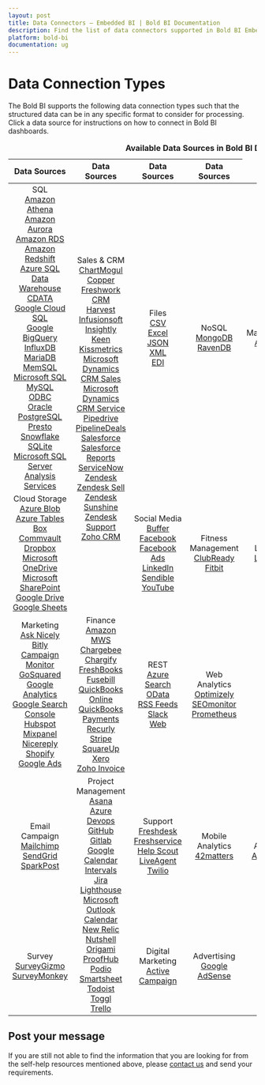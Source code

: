 ```yaml
---
layout: post
title: Data Connectors – Embedded BI | Bold BI Documentation
description: Find the list of data connectors supported in Bold BI Embedded. It includes files, databases, web-based data sources and more.
platform: bold-bi
documentation: ug
---
```


# Data Connection Types

The Bold BI supports the following data connection types such that the structured data can be in any specific format to consider for processing. Click a data source for instructions on how to connect in Bold BI dashboards.

<meta charset="utf-8"/>
<table>
  <caption style="font-size: 16px; font-weight: bold">
    Available Data Sources in Bold BI Dashboard
  </caption>
  <thead>
    <tr>
      <th scope="col">Data Sources</th>
      <th scope="col">Data Sources</th>
      <th scope="col">Data Sources</th>
      <th scope="col">Data Sources</th>
    </tr>
  </thead>
  <tbody>
    <tr>
        <td align="center"> SQL
		    <br> <a href="/embedded-bi/working-with-data-source/data-connectors/amazon-athena/"> Amazon Athena</a>
            <br> <a href="/embedded-bi/working-with-data-source/data-connectors/amazon-aurora/"> Amazon Aurora</a>  
            <br> <a href="/embedded-bi/working-with-data-source/data-connectors/amazon-rds/"> Amazon RDS</a>
            <br> <a href="/embedded-bi/working-with-data-source/data-connectors/amazon-redshift/"> Amazon Redshift</a>
            <br> <a href="/embedded-bi/working-with-data-source/data-connectors/azure-sql-data-warehouse/"> Azure SQL Data Warehouse</a>
            <br> <a href="/embedded-bi/working-with-data-source/data-connectors/cdata/"> CDATA</a>
            <br> <a href="/embedded-bi/working-with-data-source/data-connectors/google-cloud-sql/"> Google Cloud SQL</a>            
            <br> <a href="/embedded-bi/working-with-data-source/data-connectors/google-bigquery/"> Google BigQuery</a>
            <br> <a href="/embedded-bi/working-with-data-source/data-connectors/influxdb/"> InfluxDB</a>
            <br> <a href="/embedded-bi/working-with-data-source/data-connectors/mariadb/"> MariaDB</a>
            <br> <a href="/embedded-bi/working-with-data-source/data-connectors/memsql/"> MemSQL</a>
            <br> <a href="/embedded-bi/working-with-data-source/data-connectors/sql-data-source/"> Microsoft SQL</a>
            <br> <a href="/embedded-bi/working-with-data-source/data-connectors/mysql/"> MySQL</a>
            <br> <a href="/embedded-bi/working-with-data-source/data-connectors/odbc/"> ODBC</a>
            <br> <a href="/embedded-bi/working-with-data-source/data-connectors/oracle/"> Oracle</a>
            <br> <a href="/embedded-bi/working-with-data-source/data-connectors/postgresql/"> PostgreSQL</a>
            <br> <a href="/embedded-bi/working-with-data-source/data-connectors/presto/"> Presto</a>
            <br> <a href="/embedded-bi/working-with-data-source/data-connectors/snowflake/"> Snowflake</a>  
            <br> <a href="/embedded-bi/working-with-data-source/data-connectors/sqlite/"> SQLite</a>          
            <br> <a href="/embedded-bi/working-with-data-source/data-connectors/ssas/"> Microsoft SQL Server Analysis Services</a>
        </td>
        <td align="center" rowspan="2"> Sales & CRM
            <br> <a href="/embedded-bi/working-with-data-source/data-connectors/chart-mogul/"> ChartMogul</a>
            <br> <a href="/embedded-bi/working-with-data-source/data-connectors/copper/"> Copper</a>
            <br> <a href="/embedded-bi/working-with-data-source/data-connectors/freshwork-crm/"> Freshwork CRM</a>
            <br> <a href="/embedded-bi/working-with-data-source/data-connectors/harvest/"> Harvest</a>
            <br> <a href="/embedded-bi/working-with-data-source/data-connectors/infusionsoft/"> Infusionsoft</a>
            <br> <a href="/embedded-bi/working-with-data-source/data-connectors/insightly/"> Insightly</a>
            <br> <a href="/embedded-bi/working-with-data-source/data-connectors/keen/"> Keen</a>
            <br> <a href="/embedded-bi/working-with-data-source/data-connectors/kissmetrics/"> Kissmetrics</a>
            <br> <a href="/embedded-bi/working-with-data-source/data-connectors/microsoft-dynamics-crm/"> Microsoft Dynamics CRM Sales</a>
            <br> <a href="/embedded-bi/working-with-data-source/data-connectors/microsoft-dynamics-crm/"> Microsoft Dynamics CRM Service</a>
            <br> <a href="/embedded-bi/working-with-data-source/data-connectors/pipedrive/"> Pipedrive</a>
            <br> <a href="/embedded-bi/working-with-data-source/data-connectors/pipeline-deals/"> PipelineDeals</a>
            <br> <a href="/embedded-bi/working-with-data-source/data-connectors/salesforce/"> Salesforce</a>
            <br> <a href="/embedded-bi/working-with-data-source/data-connectors/salesforce-reports/"> Salesforce Reports</a>
            <br> <a href="/embedded-bi/working-with-data-source/data-connectors/servicenow/"> ServiceNow</a>
            <br> <a href="/embedded-bi/working-with-data-source/data-connectors/zendesk/"> Zendesk</a>
            <br> <a href="/embedded-bi/working-with-data-source/data-connectors/zendesk-sell/"> Zendesk Sell</a>
			<br> <a href="/embedded-bi/working-with-data-source/data-connectors/zendesk-sunshine/"> Zendesk Sunshine</a>
			<br> <a href="/embedded-bi/working-with-data-source/data-connectors/zendesk-support/"> Zendesk Support</a>
			<br> <a href="/embedded-bi/working-with-data-source/data-connectors/zohocrm/"> Zoho CRM</a>
        </td>
        <td align="center"> Files
            <br> <a href="/embedded-bi/working-with-data-source/data-connectors/files/"> CSV</a>
            <br> <a href="/embedded-bi/working-with-data-source/data-connectors/excel/"> Excel</a>
            <br> <a href="/embedded-bi/working-with-data-source/data-connectors/files/"> JSON</a>
            <br> <a href="/embedded-bi/working-with-data-source/data-connectors/files/"> XML</a>
            <br> <a href="/embedded-bi/working-with-data-source/data-connectors/edi/"> EDI</a>
        </td>
        <td align="center"> NoSQL
            <br> <a href="/embedded-bi/working-with-data-source/data-connectors/mongodb/"> MongoDB</a>
			<br> <a href="/embedded-bi/working-with-data-source/data-connectors/ravendb/"> RavenDB</a>
        </td>
		<td align="center"> Management
            <br> <a href="/embedded-bi/working-with-data-source/data-connectors/appfolio/"> AppFolio</a>
        </td>
    </tr>
    <tr>
        <td align="center"> Cloud Storage
            <br> <a href="/embedded-bi/working-with-data-source/data-connectors/azure-blob/"> Azure Blob</a>
			<br> <a href="/embedded-bi/working-with-data-source/data-connectors/azure-tables/"> Azure Tables</a>
            <br> <a href="/embedded-bi/working-with-data-source/data-connectors/box/"> Box</a>
			<br> <a href="/embedded-bi/working-with-data-source/data-connectors/commvault/"> Commvault</a>
            <br> <a href="/embedded-bi/working-with-data-source/data-connectors/dropbox/"> Dropbox</a>
            <br> <a href="/embedded-bi/working-with-data-source/data-connectors/ms-one-drive/"> Microsoft OneDrive</a>
            <br> <a href="/embedded-bi/working-with-data-source/data-connectors/ms-sharepoint/"> Microsoft SharePoint</a>
            <br> <a href="/embedded-bi/working-with-data-source/data-connectors/google-drive/"> Google Drive</a>
			<br> <a href="/embedded-bi/working-with-data-source/data-connectors/google-sheets/"> Google Sheets</a>
        </td>
        <td align="center"> Social Media
            <br> <a href="/embedded-bi/working-with-data-source/data-connectors/buffer/"> Buffer</a>
			<br> <a href="/embedded-bi/working-with-data-source/data-connectors/facebook/"> Facebook</a>
			<br> <a href="/embedded-bi/working-with-data-source/data-connectors/facebook-ads/"> Facebook Ads</a>
            <br> <a href="/embedded-bi/working-with-data-source/data-connectors/linkedin/"> LinkedIn</a>
			<br> <a href="/embedded-bi/working-with-data-source/data-connectors/sendible/"> Sendible</a> 
            <br> <a href="/embedded-bi/working-with-data-source/data-connectors/youtube/"> YouTube </a>
        </td>
		<td align="center"> Fitness Management
            <br> <a href="/embedded-bi/working-with-data-source/data-connectors/clubready/"> ClubReady</a>
			<br> <a href="/embedded-bi/working-with-data-source/data-connectors/fitbit/"> Fitbit</a>
        </td>
		<td align="center"> Learning
            <br> <a href="/embedded-bi/working-with-data-source/data-connectors/lessonly/"> Lessonly</a>
        </td>
        <td align="center"> Web Management
            <br> <a href="/embedded-bi/working-with-data-source/data-connectors/wordpress/"> WordPress</a>
        </td>
		<td align="center"> Forms
            <br> <a href="/embedded-bi/working-with-data-source/data-connectors/gravity-forms/"> GravityForms</a>
        </td>
    </tr>
    <tr>
        <td align="center"> Marketing
            <br> <a href="/embedded-bi/working-with-data-source/data-connectors/ask-nicely/"> Ask Nicely</a>
            <br> <a href="/embedded-bi/working-with-data-source/data-connectors/bitly/"> Bitly</a>
            <br> <a href="/embedded-bi/working-with-data-source/data-connectors/campaign-monitor/"> Campaign Monitor</a>
            <br> <a href="/embedded-bi/working-with-data-source/data-connectors/go-squared/"> GoSquared</a>
            <br> <a href="/embedded-bi/working-with-data-source/data-connectors/google-analytics/"> Google Analytics</a>
            <br> <a href="/embedded-bi/working-with-data-source/data-connectors/google-search-console/"> Google Search Console</a>
			<br> <a href="/embedded-bi/working-with-data-source/data-connectors/hubspot">Hubspot</a>
            <br> <a href="/embedded-bi/working-with-data-source/data-connectors/mix-panel">Mixpanel</a>
            <br> <a href="/embedded-bi/working-with-data-source/data-connectors/nicereply/"> Nicereply</a>
			<br> <a href="/embedded-bi/working-with-data-source/data-connectors/shopify/"> Shopify</a>
			<br> <a href="/embedded-bi/working-with-data-source/data-connectors/google-ads">Google Ads</a>
        </td>
        <td align="center"> Finance
		    <br> <a href="/embedded-bi/working-with-data-source/data-connectors/amazon-mws/"> Amazon MWS</a>
            <br> <a href="/embedded-bi/working-with-data-source/data-connectors/chargebee/"> Chargebee</a>
            <br> <a href="/embedded-bi/working-with-data-source/data-connectors/chargify/"> Chargify</a>
            <br> <a href="/embedded-bi/working-with-data-source/data-connectors/freshbooks/"> FreshBooks</a>
            <br> <a href="/embedded-bi/working-with-data-source/data-connectors/fusebill/"> Fusebill</a>
			<br> <a href="/embedded-bi/working-with-data-source/data-connectors/quickbooks-online/"> QuickBooks Online</a>
			<br> <a href="/embedded-bi/working-with-data-source/data-connectors/quickbooks-payments/"> QuickBooks Payments</a>
            <br> <a href="/embedded-bi/working-with-data-source/data-connectors/recurly/"> Recurly</a>
            <br> <a href="/embedded-bi/working-with-data-source/data-connectors/stripe/"> Stripe</a>
			<br> <a href="/embedded-bi/working-with-data-source/data-connectors/squareup/"> SquareUp</a>
			<br> <a href="/embedded-bi/working-with-data-source/data-connectors/xero/"> Xero</a>
			<br> <a href="/embedded-bi/working-with-data-source/data-connectors/zoho-invoice/"> Zoho Invoice</a>
        </td>
        <td align="center"> REST
		    <br> <a href="/embedded-bi/working-with-data-source/data-connectors/azure-search/"> Azure Search</a>
            <br> <a href="/embedded-bi/working-with-data-source/data-connectors/odata/"> OData</a>
            <br> <a href="/embedded-bi/working-with-data-source/data-connectors/rss-feeds/"> RSS Feeds</a>
			<br> <a href="/embedded-bi/working-with-data-source/data-connectors/slack/"> Slack</a>
            <br> <a href="/embedded-bi/working-with-data-source/data-connectors/restful-web-services/"> Web</a>
        </td>
        <td align="center"> Web Analytics
            <br> <a href="/embedded-bi/working-with-data-source/data-connectors/optimizely/"> Optimizely</a>
            <br> <a href="/embedded-bi/working-with-data-source/data-connectors/seomonitor/"> SEOmonitor</a>
			<br> <a href="/embedded-bi/working-with-data-source/data-connectors/prometheus/"> Prometheus</a>
        </td>
		<td align="center">Email
            <br> <a href="/cloud-bi/working-with-data-source/data-connectors/gmail/"> Gmail</a>
        </td>
    </tr>
    <tr>
        <td align="center"> Email Campaign
            <br> <a href="/embedded-bi/working-with-data-source/data-connectors/mailchimp/"> Mailchimp</a>
            <br> <a href="/embedded-bi/working-with-data-source/data-connectors/send-grid/"> SendGrid</a>
            <br> <a href="/embedded-bi/working-with-data-source/data-connectors//"> SparkPost</a>
        </td>
        <td align="center" rowspan="2"> Project Management
            <br> <a href="/embedded-bi/working-with-data-source/data-connectors/asana/"> Asana</a>
            <br> <a href="/embedded-bi/working-with-data-source/data-connectors/azure-devops/"> Azure Devops</a>
            <br> <a href="/embedded-bi/working-with-data-source/data-connectors/github/"> GitHub</a>
            <br> <a href="/embedded-bi/working-with-data-source/data-connectors/gitlab/"> Gitlab</a>
            <br> <a href="/embedded-bi/working-with-data-source/data-connectors/google-calendar/"> Google Calendar</a>
            <br> <a href="/embedded-bi/working-with-data-source/data-connectors/intervals/"> Intervals</a>
            <br> <a href="/embedded-bi/working-with-data-source/data-connectors/jira/"> Jira</a>
            <br> <a href="/embedded-bi/working-with-data-source/data-connectors/lighthouse/"> Lighthouse</a>
            <br> <a href="/embedded-bi/working-with-data-source/data-connectors/outlook-calendar/"> Microsoft Outlook Calendar</a>
            <br> <a href="/embedded-bi/working-with-data-source/data-connectors/new-relic/"> New Relic</a>
			<br> <a href="/embedded-bi/working-with-data-source/data-connectors/nutshell/"> Nutshell</a>
			<br> <a href="/embedded-bi/working-with-data-source/data-connectors/origami/"> Origami</a>
			<br> <a href="/embedded-bi/working-with-data-source/data-connectors/proofhub/"> ProofHub</a>
			<br> <a href="/embedded-bi/working-with-data-source/data-connectors/podio/"> Podio</a>
            <br> <a href="/embedded-bi/working-with-data-source/data-connectors/smartsheet/"> Smartsheet</a>
            <br> <a href="/embedded-bi/working-with-data-source/data-connectors/todoist/"> Todoist</a>
            <br> <a href="/embedded-bi/working-with-data-source/data-connectors/toggl/"> Toggl</a>
			<br> <a href="/embedded-bi/working-with-data-source/data-connectors/trello/"> Trello</a>
        </td>
        <td align="center"> Support
            <br> <a href="/embedded-bi/working-with-data-source/data-connectors/freshdesk/"> Freshdesk</a>
            <br> <a href="/embedded-bi/working-with-data-source/data-connectors/freshservice/"> Freshservice</a>
            <br> <a href="/embedded-bi/working-with-data-source/data-connectors/help-scout/"> Help Scout</a>
            <br> <a href="/embedded-bi/working-with-data-source/data-connectors/live-agent/"> LiveAgent</a>
            <br> <a href="/embedded-bi/working-with-data-source/data-connectors/twilio/"> Twilio</a>
        </td>
        <td align="center"> Mobile Analytics
            <br> <a href="/embedded-bi/working-with-data-source/data-connectors/42matters/"> 42matters</a>
        </td>
		<td align="center">App Analytics
            <br> <a href="/cloud-bi/working-with-data-source/data-connectors/app-annie/"> App Annie</a>
        </td>
    </tr>
    <tr>
        <td align="center"> Survey
            <br> <a href="/embedded-bi/working-with-data-source/data-connectors/survey-gizmo/"> SurveyGizmo</a>
			<br> <a href="/embedded-bi/working-with-data-source/data-connectors/surveymonkey/"> SurveyMonkey</a>
        </td>
        <td align="center"> Digital Marketing
            <br> <a href="/embedded-bi/working-with-data-source/data-connectors/activecampaign/"> Active Campaign</a>
        </td>
        <td align="center"> Advertising
             <br> <a href="/embedded-bi/working-with-data-source/data-connectors/google-adsense/"> Google AdSense</a>
        </td>
    </tr>
  </tbody>
</table>

## Post your message
If you are still not able to find the information that you are looking for from the self-help resources mentioned above, please [contact us](https://www.boldbi.com/support) and send your requirements.